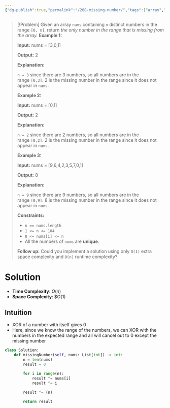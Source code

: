 ```yaml
---
{"dg-publish":true,"permalink":"/268-missing-number/","tags":["array","bitManipulation"]}
---
```


>[!Problem]
>Given an array `nums` containing `n` distinct numbers in the range `[0, n]`, return _the only number in the range that is missing from the array._
> **Example 1:**
> 
> **Input:** nums = [3,0,1]
> 
> **Output:** 2
> 
> **Explanation:**
> 
> `n = 3` since there are 3 numbers, so all numbers are in the range `[0,3]`. 2 is the missing number in the range since it does not appear in `nums`.
> 
> **Example 2:**
> 
> **Input:** nums = [0,1]
> 
> **Output:** 2
> 
> **Explanation:**
> 
> `n = 2` since there are 2 numbers, so all numbers are in the range `[0,2]`. 2 is the missing number in the range since it does not appear in `nums`.
> 
> **Example 3:**
> 
> **Input:** nums = [9,6,4,2,3,5,7,0,1]
> 
> **Output:** 8
> 
> **Explanation:**
> 
> `n = 9` since there are 9 numbers, so all numbers are in the range `[0,9]`. 8 is the missing number in the range since it does not appear in `nums`.
> 
> **Constraints:**
> 
> - `n == nums.length`
> - `1 <= n <= 104`
> - `0 <= nums[i] <= n`
> - All the numbers of `nums` are **unique**.
> 
> **Follow up:** Could you implement a solution using only `O(1)` extra space complexity and `O(n)` runtime complexity?

# Solution
- **Time Complexity**: $O(n)$
- **Space Complexity**: $O(1)
## Intuition
- XOR of a number with itself gives 0
- Here, since we know the range of the numbers, we can XOR with the numbers in the expected range and all will cancel out to 0 except the missing number
```python
class Solution:
    def missingNumber(self, nums: List[int]) -> int:
        n = len(nums)
        result = 0

        for i in range(n):
            result ^= nums[i]
            result ^= i
        
        result ^= (n)

        return result
```